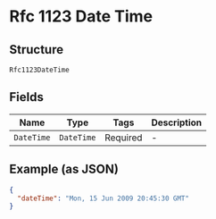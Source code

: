 
# Rfc 1123 Date Time

## Structure

`Rfc1123DateTime`

## Fields

| Name | Type | Tags | Description |
|  --- | --- | --- | --- |
| `DateTime` | `DateTime` | Required | - |

## Example (as JSON)

```json
{
  "dateTime": "Mon, 15 Jun 2009 20:45:30 GMT"
}
```

